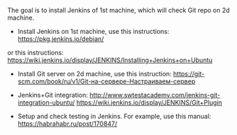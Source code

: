 The goal is to install Jenkins of 1st machine, which will check Git repo on 2d machine.

* Install Jenkins on 1st machine, use this instructions:
https://pkg.jenkins.io/debian/

or this instructions:
https://wiki.jenkins.io/display/JENKINS/Installing+Jenkins+on+Ubuntu


* Install Git server on 2d machine, use this instruction:
https://git-scm.com/book/ru/v1/Git-на-сервере-Настраиваем-сервер

* Jenkins+Git integration:
http://www.swtestacademy.com/jenkins-git-integration-ubuntu/
https://wiki.jenkins.io/display/JENKINS/Git+Plugin

* Setup and check testing in Jenkins.
For example, use this manual:
https://habrahabr.ru/post/170847/
